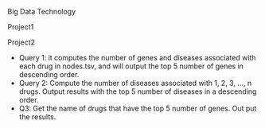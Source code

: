 Big Data Technology

Project1



Project2
- Query 1: it computes the number of genes and diseases associated with each drug in nodes.tsv, and will output the top 5 number of genes in descending order.
- Query 2: Compute the number of diseases associated
with 1, 2, 3, ..., n drugs. Output results with the top
5 number of diseases in a descending order.
- Q3: Get the name of drugs that have the top 5
number of genes. Out put the results.

